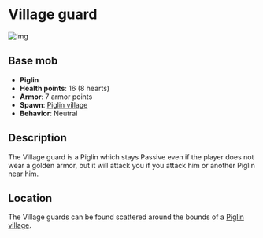 # Village guard

![img](https://static.miraheze.org/stardustlabswiki/e/e7/Village\_guard.png)

## Base mob

* **Piglin**
* **Health points**: 16 (8 hearts)
* **Armor**: 7 armor points
* **Spawn**: [Piglin village](../nether-structures/piglinvillage.md)
* **Behavior**: Neutral

## Description

The Village guard is a Piglin which stays Passive even if the player does not wear a golden armor, but it will attack you if you attack him or another Piglin near him.

## Location

The Village guards can be found scattered around the bounds of a [Piglin village](../nether-structures/piglinvillage.md).
